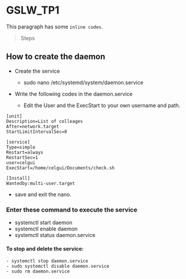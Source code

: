 # GSLW_TP1
This paragraph has some `inline codes`.

>Steps
## How to create the daemon
- Create the service
  - sudo nano /etc/systemd/system/daemon.service
 
 - Write the following codes in the daemon.service
   - Edit the User and the ExecStart to your own username and path.
  
  
  ```
  [unit]
  Description=List of colleages
  After=network.target
  StartLimitIntervalSec=0
  
  [service]
  Type=simple
  Restart=always
  RestartSec=1
  user=celgui
  ExecStart=/home/celgui/Documents/check.sh
  
  [Install]
  Wantedby:multi-user.target
  ```
  - save and exit the nano.
  
  ### Enter these command to execute the service
   - systemctl start daemon
   - systemctl enable daemon
   - systemctl status daemon.service
   
  #### To stop and delete the service:
    - systemctl stop daemon.service
    - sudo systemctl disable daemon.service
    - sudo rm daemon.service
